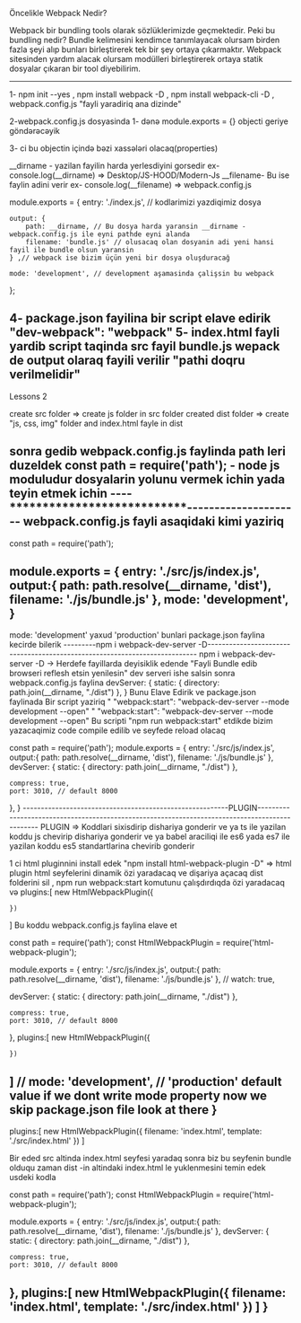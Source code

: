 Öncelikle Webpack Nedir?

Webpack bir bundling tools olarak sözlüklerimizde geçmektedir. Peki bu bundling nedir? 
Bundle kelimesini kendimce tanımlayacak olursam birden fazla şeyi alıp bunları birleştirerek tek bir şey ortaya çıkarmaktır. 
Webpack sitesinden yardım alacak olursam modülleri birleştirerek ortaya statik dosyalar çıkaran bir tool diyebilirim.

--------------------------------------------------------------------------------------------------------------------------------------------------------
1- npm init --yes , npm install webpack -D , npm install webpack-cli -D , webpack.config.js "fayli yaradiriq ana dizinde"

2-webpack.config.js dosyasinda 1- dənə module.exports = {} objecti geriye göndərəcəyik

3- ci bu objectin içində bəzi xassələri olacaq(properties)
 
__dirname - yazilan fayilin harda yerlesdiyini gorsedir ex- console.log(__dirname) => Desktop/JS-HOOD/Modern-Js
__filename- Bu ise faylin adini verir ex- console.log(__filename) => webpack.config.js

module.exports = {
    entry: './index.js', // kodlarimizi yazdiqimiz dosya

    output: {
        path: __dirname, // Bu dosya harda yaransin __dirname - webpack.config.js ile eyni pathde eyni alanda
        filename: 'bundle.js' // olusacaq olan dosyanin adi yeni hansi fayil ile bundle olsun yaransin
    } ,// webpack ise bizim üçün yeni bir dosya oluşduracağ
    
    mode: 'development', // development aşamasinda çalişsin bu webpack
};

4- package.json fayilina bir script elave edirik "dev-webpack": "webpack"
5- index.html fayli yardib script taqinda src fayil bundle.js wepack de output olaraq fayili verilir "pathi doqru verilmelidir"
----------------------------------------------------------------------------------------------------------------------------------
Lessons 2

create src folder => create js folder in src folder
created dist folder => create "js, css, img" folder and index.html fayle in dist

sonra gedib webpack.config.js faylinda path leri duzeldek
const path = require('path'); - node js moduludur dosyalarin yolunu vermek ichin yada teyin etmek ichin
----***************************---------------------
webpack.config.js  fayli asaqidaki kimi yaziriq
-----------------------------------------------------
const path = require('path');

module.exports = {
    entry: './src/js/index.js',
    output:{
        path: path.resolve(__dirname, 'dist'), 
        filename: './js/bundle.js'
    },
    mode: 'development',
}
------------------------------------------------------
mode: 'development' yaxud  'production' bunlari package.json faylina kecirde bilerik
---------npm i webpack-dev-server -D---------------------------------------------------------------------------
npm i webpack-dev-server -D -> Herdefe fayillarda deyisiklik edende "Fayli Bundle edib browseri reflesh etsin yenilesin"  dev serveri ishe salsin
sonra webpack.config.js faylina 
devServer: {
    static: {
      directory: path.join(__dirname, "./dist")
    },
}  Bunu Elave Edirik ve 
package.json faylinada Bir script yaziriq  " "webpack:start": "webpack-dev-server --mode development --open" "
"webpack:start": "webpack-dev-server --mode development --open" Bu scripti "npm run webpack:start" etdikde bizim yazacaqimiz code compile edilib ve seyfede reload olacaq

const path = require('path');
module.exports = {
    entry: './src/js/index.js',
    output:{
        path: path.resolve(__dirname, 'dist'), 
        filename: './js/bundle.js'
    },
   devServer: {
    static: {
      directory: path.join(__dirname, "./dist")
    },

    compress: true,
    port: 3010, // default 8000
  },
}
---------------------------------------------------------PLUGIN-----------------------------------------------------------------------------------------------
PLUGIN => Koddlari sixisdirip dishariya gonderir ve ya ts ile yazilan koddu js chevirip dishariya gonderir ve ya 
babel araciliqi ile es6 yada es7 ile yazilan koddu es5 standartlarina chevirib gonderir

1 ci html pluginnini install edek "npm install  html-webpack-plugin -D" => html plugin html seyfelerini dinamik özi yaradacaq ve dişariya açacaq
dist folderini sil , npm run webpack:start komutunu çalışdırdıqda özi yaradacaq və 
plugins:[
    new HtmlWebpackPlugin({
        
    })
] Bu koddu webpack.config.js faylina elave et

const path = require('path');
const HtmlWebpackPlugin = require('html-webpack-plugin');

module.exports = {
    entry: './src/js/index.js',
    output:{
        path: path.resolve(__dirname, 'dist'), 
        filename: './js/bundle.js'
    },
    // watch: true,
    
   devServer: {
    static: {
      directory: path.join(__dirname, "./dist")
    },

    compress: true,
    port: 3010, // default 8000
  },
  plugins:[
    new HtmlWebpackPlugin({
        
    })
  ]
   //  mode: 'development', // 'production' default  value if we dont write mode property now we skip package.json file look at there 
}
---------------------------------------------------------------------------------------------------------------------------------------------------------------
 plugins:[
  new HtmlWebpackPlugin({
      filename: 'index.html',
      template: './src/index.html'
  })
]

Bir eded src altinda index.html seyfesi yaradaq sonra biz bu seyfenin bundle olduqu zaman dist -in altindaki index.html le yuklenmesini temin edek usdeki kodla 

const path = require('path');
const HtmlWebpackPlugin = require('html-webpack-plugin');

module.exports = {
    entry: './src/js/index.js',
    output:{
        path: path.resolve(__dirname, 'dist'), 
        filename: './js/bundle.js'
    },
   devServer: {
    static: {
      directory: path.join(__dirname, "./dist")
    },

    compress: true,
    port: 3010, // default 8000
  },
  plugins:[
    new HtmlWebpackPlugin({
        filename: 'index.html',
        template: './src/index.html'
    })
  ] 
}
----------------------------------------------------------------------------------------------------------------------------------------------------------